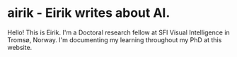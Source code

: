 # airik - Eirik writes about AI.
Hello! This is Eirik. I'm a Doctoral research fellow at SFI Visual Intelligence in Tromsø, Norway. I'm documenting my learning throughout my PhD at this website.
